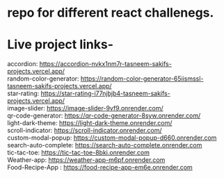 # repo for different react challenegs.

# Live project links-

accordion: https://accordion-nvkx1nm7r-tasneem-sakifs-projects.vercel.app/ <br>
random-color-generator: https://random-color-generator-65iismssl-tasneem-sakifs-projects.vercel.app/ <br>
star-rating: https://star-rating-i77njbjb4-tasneem-sakifs-projects.vercel.app/ <br>
image-slider: https://image-slider-9vf9.onrender.com/ <br>
qr-code-generator: https://qr-code-generator-8syw.onrender.com/ <br>
light-dark-theme: https://light-dark-theme.onrender.com/ <br>
scroll-indicator: https://scroll-indicator.onrender.com/ <br>
custom-modal-popup: https://custom-modal-popup-d660.onrender.com <br>
search-auto-complete: https://search-auto-complete.onrender.com <br>
tic-tac-toe: https://tic-tac-toe-8bki.onrender.com <br>
Weather-app: https://weather-app-m6pf.onrender.com <br>
Food-Recipe-App : https://food-recipe-app-em6e.onrender.com <br>
